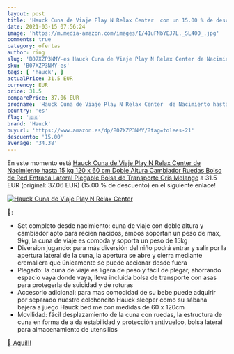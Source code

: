 ```yaml
---
layout: post
title: 'Hauck Cuna de Viaje Play N Relax Center  con un 15.00 % de descuento'
date: 2021-03-15 07:56:24
image: 'https://m.media-amazon.com/images/I/41uFNbYEJ7L._SL400_.jpg'
comments: true
category: ofertas
author: ring
slug: 'B07XZP3NMY-es Hauck Cuna de Viaje Play N Relax Center de Nacimiento...'
sku: 'B07XZP3NMY-es'
tags: [ 'hauck', ]
actualPrice: 31.5 EUR
currency: EUR
price: 31.5
comparePrice: 37.06 EUR
prodname: 'Hauck Cuna de Viaje Play N Relax Center  de Nacimiento hasta 15 kg  120 x 60 cm  Doble Altura  Cambiador  Ruedas  Bolso de Red  Entrada Lateral  Plegable  Bolsa de Transporte  Gris Melange'
country: 'es'
flag: '🇪🇸'
brand: 'Hauck'
buyurl: 'https://www.amazon.es/dp/B07XZP3NMY/?tag=tolees-21'
descuento: '15.00'
average: '34.38'
---
```


En este momento está [Hauck Cuna de Viaje Play N Relax Center  de Nacimiento hasta 15 kg  120 x 60 cm  Doble Altura  Cambiador  Ruedas  Bolso de Red  Entrada Lateral  Plegable  Bolsa de Transporte  Gris Melange](https://www.amazon.es/dp/B07XZP3NMY/?tag=tolees-21) a 31.5 EUR (original: 37.06 EUR) (15.00 %  de descuento) en el siguiente enlace!

[![Hauck Cuna de Viaje Play N Relax Center ](https://m.media-amazon.com/images/I/41uFNbYEJ7L._SL400_.jpg)](https://www.amazon.es/dp/B07XZP3NMY/?tag=tolees-21)

🔎:

- Set completo desde nacimiento: cuna de viaje con doble altura y cambiador apto para recien nacidos, ambos soportan un peso de max, 9kg, la cuna de viaje es comoda y soporta un peso de 15kg
- Diversion jugando: para más diversión del niño podrá entrar y salir por la apertura lateral de la cuna, la apertura se abre y cierra mediante cremallera que únicamente se puede accionar desde fuera
- Plegado: la cuna de viaje es ligera de peso y fácil de plegar, ahorrando espacio vaya donde vaya, lleva incluida bolsa de transporte con asas para protegerla de suicidad y de roturas
- Accesorio adicional: para mas comodidad de su bebe puede adquirir por separado nuestro colchoncito Hauck sleeper como su sábana bajera a juego Hauck bed me con medidas de 60 x 120cm
- Movilidad: fácil desplazamiento de la cuna con ruedas, la estructura de cuna en forma de a da estabilidad y protección antivuelco, bolsa lateral para almacenamiento de utensilios

[🛒 Aquí!!!](https://www.amazon.es/dp/B07XZP3NMY/?tag=tolees-21)
